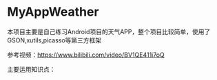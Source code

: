 # MyAppWeather
本项目主要是自己练习Android项目的天气APP，整个项目比较简单，使用了GSON,xutils,picasso等第三方框架

参考视频：https://www.bilibili.com/video/BV1QE411i7oQ

主要运用知识点：